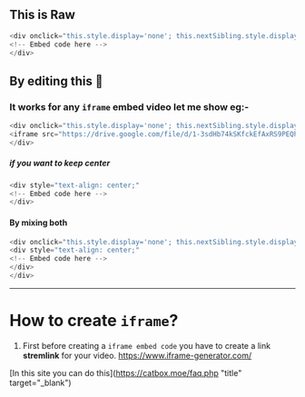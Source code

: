 ## This is Raw 

```python
<div onclick="this.style.display='none'; this.nextSibling.style.display='block';"><img src="image.png" style="cursor:pointer" /></div><div style="display:none">
<!-- Embed code here -->
</div>
```

## By editing this 🧐

### It works for any `iframe` embed video let me show eg:-

```javascript
<div onclick="this.style.display='none'; this.nextSibling.style.display='block';"><img src="https://telegra.ph/file/19203792b6a6a7673d8bf.jpg" style="cursor:pointer" /></div><div style="display:none">
<iframe src="https://drive.google.com/file/d/1-3sdHb74kSKfckEfAxRS9PEQhfBj8E0u/preview" width="640" height="480"></iframe>
</div> 
```
##### if you want to keep center 

```javascript
<div style="text-align: center;" 
<!-- Embed code here -->
</div>
```

#### By mixing both

```python
<div onclick="this.style.display='none'; this.nextSibling.style.display='block';"><img src="image.png" style="cursor:pointer" /></div><div style="display:none">
<div style="text-align: center;"
<!-- Embed code here -->
</div>
</div>
```
___

# How to create `iframe`?

1. First before creating a ```iframe embed code``` you have to create a link **stremlink** for your video.
https://www.iframe-generator.com/


[In this site you can do this](https://catbox.moe/faq.php "title" target="_blank")
